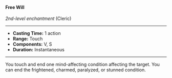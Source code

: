 #### Free Will
*2nd-level enchantment* (Cleric)
___
- **Casting Time:** 1 action
- **Range:** Touch
- **Components:** V, S
- **Duration:** Instantaneous
---
You touch and end one mind-affecting condition affecting the target. You can end the frightened, charmed, paralyzed, or stunned condition. 
